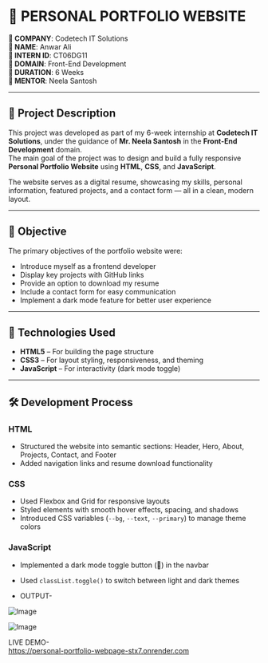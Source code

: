 # 💼 PERSONAL PORTFOLIO WEBSITE  

**🔹 COMPANY**: Codetech IT Solutions  
**🔹 NAME**: Anwar Ali  
**🔹 INTERN ID**: CT06DG11  
**🔹 DOMAIN**: Front-End Development  
**🔹 DURATION**: 6 Weeks  
**🔹 MENTOR**: Neela Santosh  

---

## 📝 Project Description

This project was developed as part of my 6-week internship at **Codetech IT Solutions**, under the guidance of **Mr. Neela Santosh** in the **Front-End Development** domain.  
The main goal of the project was to design and build a fully responsive **Personal Portfolio Website** using **HTML**, **CSS**, and **JavaScript**.

The website serves as a digital resume, showcasing my skills, personal information, featured projects, and a contact form — all in a clean, modern layout.

---

## 🎯 Objective

The primary objectives of the portfolio website were:

- Introduce myself as a frontend developer  
- Display key projects with GitHub links  
- Provide an option to download my resume  
- Include a contact form for easy communication  
- Implement a dark mode feature for better user experience  

---

## 🧱 Technologies Used

- **HTML5** – For building the page structure  
- **CSS3** – For layout styling, responsiveness, and theming  
- **JavaScript** – For interactivity (dark mode toggle)  

---

## 🛠️ Development Process

### HTML
- Structured the website into semantic sections: Header, Hero, About, Projects, Contact, and Footer  
- Added navigation links and resume download functionality  

### CSS
- Used Flexbox and Grid for responsive layouts  
- Styled elements with smooth hover effects, spacing, and shadows  
- Introduced CSS variables (`--bg`, `--text`, `--primary`) to manage theme colors  

### JavaScript
- Implemented a dark mode toggle button (🌙) in the navbar  
- Used `classList.toggle()` to switch between light and dark themes

- OUTPUT-

![Image](https://github.com/user-attachments/assets/4ae7053f-8d73-4149-ac42-eebdab12da7b)

![Image](https://github.com/user-attachments/assets/1a718ead-017f-49da-ae8a-7b914e734e2c)

LIVE DEMO-  
https://personal-portfolio-webpage-stx7.onrender.com



